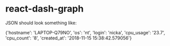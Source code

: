 # react-dash-graph

JSON should look something like:

{'hostname': 'LAPTOP-Q79NO', 'os': 'nt', 'login': 'nicka', 'cpu_usage': '23.7', 'cpu_count': '8', 'created_at': '2018-11-15 15:38:42.579056'}
